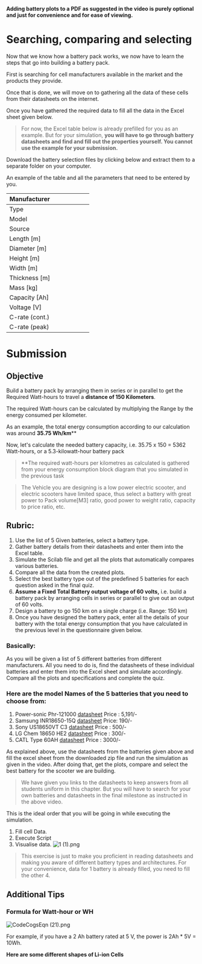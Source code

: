 **Adding battery plots to a PDF as suggested in the video is purely optional and just for convenience and for ease of viewing.**

# Searching, comparing and selecting

Now that we know how a battery pack works, we now have to learn the steps that go into building a battery pack. 

First is searching for cell manufacturers available in the market and the products they provide. 

Once that is done, we will move on to gathering all the data of these cells from their datasheets on the internet.

Once you have gathered the required data to fill all the data in the Excel sheet given below.

>For now, the Excel table below is already prefilled for you as an example. But for your simulation, **you will have to go through battery datasheets and find and fill out the properties yourself. You cannot use the example for your submission.**

Download the battery selection files by clicking below and extract them to a separate folder on your computer.


An example of the table and all the parameters that need to be entered by you.

| Manufacturer   |   |   |   |   |   |   |
|----------------|:-:|:-:|:-:|:-:|:-:|:-:|
| Type           |   |   |   |   |   |   |
| Model          |   |   |   |   |   |   |
| Source         |   |   |   |   |   |   |
| Length [m]     |   |   |   |   |   |   |
| Diameter [m]   |   |   |   |   |   |   |
| Height [m]     |   |   |   |   |   |   |
| Width [m]      |   |   |   |   |   |   |
| Thickness [m]  |   |   |   |   |   |   |
| Mass [kg]      |   |   |   |   |   |   |
| Capacity [Ah]  |   |   |   |   |   |   |
| Voltage [V]    |   |   |   |   |   |   |
| C-rate (cont.) |   |   |   |   |   |   |
| C-rate (peak)  |   |   |   |   |   |   |


# Submission
 
## Objective
Build a battery pack by arranging them in series or in parallel to get the Required Watt-hours to travel a **distance of 150 Kilometers**.

The required Watt-hours can be calculated by multiplying the Range by the energy consumed per kilometer.

As an example, the total energy consumption according to our calculation was around **35.75 Wh/km****

Now, let's calculate the needed battery capacity, i.e. 35.75 x 150 = 5362 Watt-hours, or a 5.3-kilowatt-hour battery pack

>**The required watt-hours per kilometres as calculated is gathered from your energy consumption block diagram that you simulated in the previous task

>The Vehicle you are designing is a low power electric scooter, and electric scooters have limited space, thus select a battery with great power to Pack volume[M3] ratio, good power to weight ratio, capacity to price ratio, etc. 

## Rubric:

1. Use the list of 5 Given batteries, select a battery type.
2. Gather battery details from their datasheets and enter them into the Excel table.
3. Simulate the Scilab file and get all the plots that automatically compares various batteries. 
4. Compare all the data from the created plots.
5. Select the best battery type out of the predefined 5 batteries for each question asked in the final quiz.
6. **Assume a Fixed Total Battery output voltage of 60 volts,** i.e. build a battery pack by arranging cells in series or parallel to give out an output of 60 volts.
7. Design a battery to go 150 km on a single charge (i.e. Range: 150 km)
8. Once you have designed the battery pack, enter all the details of your battery with the total energy consumption that you have calculated in the previous level in the questionnaire given below.


### Basically:
As you will be given a list of 5 different batteries from different manufacturers. All you need to do is, find the datasheets of these individual batteries and enter them into the Excel sheet and simulate accordingly. Compare all the plots and specifications and complete the quiz.


### Here are the model Names of the 5 batteries that you need to choose from:

1. Power-sonic Phr-121000 [datasheet](https://www.power-sonic.com/wp-content/uploads/2018/12/PHR-12100%20technical%20specifications.pdf) Price : 5,191/-
2. Samsung INR18650-15Q [datasheet](http://www.batteryspace.com/prod-specs/6615.pdf) Price: 190/-
3. Sony US18650VT C3 [datasheet](https://www.megacellmonitor.com/pdf/vendor_specs/SPEC_SONY_US18650VT.pdf) Price : 500/-
4. LG Chem 18650 HE2  [datasheet](https://cdn.shopify.com/s/files/1/0674/3651/files/LG_18650HE2.pdf?827) Price : 300/-
5. CATL Type 60AH [datasheet](https://www.genuinepower.co.in/lithium-ferrous-phosphate-battery.html) Price : 3000/-

As explained above, use the datasheets from the batteries given above and fill the excel sheet from the downloaded zip file and run the simulation as given in the video. After doing that, get the plots, compare and select the best battery for the scooter we are building. 

>We have given you links to the datasheets to keep answers from all students uniform in this chapter. But you will have to search for your own batteries and datasheets in the final milestone as instructed in the above video.


This is the ideal order that you will be going in while executing the simulation.
1. Fill cell Data.
2. Execute Script
3. Visualise data. 
![1 (1).png](https://www.pupilfirst.school/markdown_attachments/3632/P7-Tt-cjMPyvmUE8mHORMQ)



> This exercise is just to make you proficient in reading datasheets and making you aware of different battery types and architectures. For your convenience, data for 1 battery is already filled, you need to fill the other 4.



## Additional Tips

### Formula for Watt-hour or WH 


![CodeCogsEqn (21).png](https://demo.pflms.com/markdown_attachments/1815/pJdTHRumrc5oDTACYLfiwA)


For example, if you have a 2 Ah battery rated at 5 V, the power is 2Ah * 5V = 10Wh.

**Here are some different shapes of Li-ion Cells**

<img class="mx-auto w-auto md:w-auto" alt src="https://do7js0tdxrds1.cloudfront.net/45l8o8nzfe57uv8aqbfhss5wdvsl?response-content-disposition=inline%3B+filename%3D%22Different+types+of.png%22%3B&response-content-type=image%2Fpng&Expires=1693568976&Signature=XbWCLcZNDB3YMzlOedq1MIAJbhx9jTUluwEFP7o8-ISLinEf5rv62clPXDbxz9~opLsZYVuooHhP6l5~3TRbQvk2cT6jPruyqhFcsbSdr65B4ByjbVrnvJFKBPOXqVDXqMnRhHTL9RnYrixO5w3WhFmeZH1Xl29kLBvVzZgL8H1rvCa0PTtqlkmjmW0KFvbn-hjX0dTpt8h38l1b09L7kCIjrIjQqCL6Z6aINTbnMcW1AMQ5Sg2KjmpThnMLhm~fLe4QMCHnA-Z3D7n0K1luXs3IfqDMbAFg6cYNCFT0ZzzBW31UFW4aWQQP4hIKNC7tZ0xOunNkGmLIG3pCK8Zrdg__&Key-Pair-Id=K2Q3HDJ6ZAQGFF">